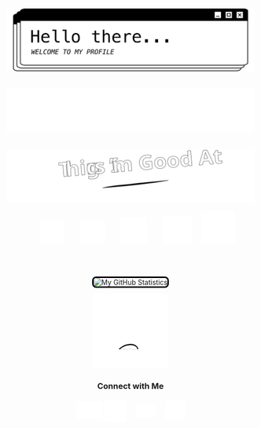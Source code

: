 <div align="center">
  <!-- HERO "HELLO THERE"-->
  <img
    src="./images/profile-readme-header-final.gif"
    width="800px"
  />

  <br/>
  <br/>

  <!-- BIO -->
  <img
    src="./images/profile-readme-bio.svg"
    width="700px"
  />

  <br/>

  <!-- THINGS I'M GOOD AT -->
  <img src="./images/things-im-good-at.svg" width="600px"/>

  <!-- ICONS -->
  &nbsp;&nbsp;&nbsp;&nbsp;&nbsp;&nbsp;
  <a href="https://www.adobe.com/products/photoshop.html" ><img src="./images/icons/Ps-white-outline-icon.svg" width="50px"/></a> 
  &nbsp;&nbsp;&nbsp;&nbsp;&nbsp;&nbsp;
  <a href="https://www.adobe.com/products/illustrator.html"><img src="./images/icons/Ai-icon.svg" width="50px"/></a>
  &nbsp;&nbsp;&nbsp;&nbsp;&nbsp;&nbsp;
  <a href="https://www.apple.com/final-cut-pro/"><img src="./images/icons/final-cut-pro-x.svg" width="55px"/></a>
  &nbsp;&nbsp;&nbsp;&nbsp;&nbsp;&nbsp;
  <a href="https://developer.mozilla.org/en-US/docs/Web/HTML"><img src="./images/icons/html-5.svg" width="58px"/></a>
  &nbsp;&nbsp;&nbsp;
  <a href="https://developer.mozilla.org/en-US/docs/Web/CSS"><img src="./images/icons/css3.svg" width="68px"/></a>

  <br/>
  <br/>

<!-- GITHUB STATS -->
  <img
    src="https://github-readme-stats.vercel.app/api?username=abbygraves&theme=graywhite&show_icons=true&custom_title=My%20GitHub%20Stats&hide_title=false&hide=contribs&title_color=000&icon_color=000&border_color=000"
    alt="My GitHub Statistics"
    width="450px" 
    style="border: 3px solid #000; border-radius: 8px;"
  />

<!-- CONNECT WITH ME -->
  <img
    src="./images/peeker-point.gif"
    width="150px"
  />
 
  ### Connect with Me
  
  <a href="https://abbygraves.xyz"><img align="center" src="./images/icons/webpage-icon-edit-5.png" width="54px"/></a>
  <a href="https://github.com/abbygraves"><img align="center" src="./images/icons/octocat.svg" width="45px"/></a>
  &nbsp;&nbsp;&nbsp;
  <a href="mailto:abbygraves14@gmail.com"><img align="center" src="./images/icons/envelope.svg" width="40px"/></a>
  &nbsp;&nbsp;&nbsp;
  <a href="https://open.spotify.com/user/ani2crcqzqzvk0ziwp9unkzq7?si=2cf59b52331b46a1"><img align="center" src="./images/icons/spotify-icon.svg" width="40px"/></a>
</div>